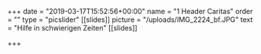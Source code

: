 +++
date = "2019-03-17T15:52:56+00:00"
name = "1 Header Caritas"
order = ""
type = "picslider"
[[slides]]
picture = "/uploads/IMG_2224_bf.JPG"
text = "Hilfe in schwierigen Zeiten"
[[slides]]

+++
